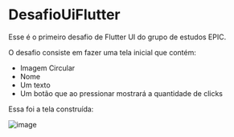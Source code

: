 # DesafioUiFlutter

Esse é o primeiro desafio de Flutter UI do grupo de estudos EPIC.

O desafio consiste em fazer uma tela inicial que contém:
 - Imagem Circular 
 - Nome 
 - Um texto
 - Um botão que ao pressionar mostrará a quantidade de clicks 


Essa foi a tela construída:


![image](https://user-images.githubusercontent.com/38014924/143498483-fcc213cf-4324-4818-a6d9-b4749eb5c951.png)
